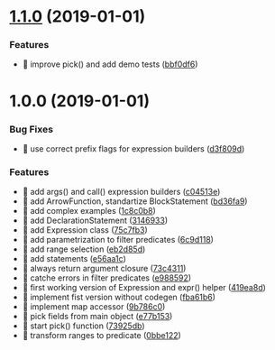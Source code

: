 # [1.1.0](https://github.com/streamich/modern-pick/compare/v1.0.0...v1.1.0) (2019-01-01)


### Features

* 🎸 improve pick() and add demo tests ([bbf0df6](https://github.com/streamich/modern-pick/commit/bbf0df6))

# 1.0.0 (2019-01-01)


### Bug Fixes

* 🐛 use correct prefix flags for expression builders ([d3f809d](https://github.com/streamich/modern-pick/commit/d3f809d))


### Features

* 🎸 add args() and call() expression builders ([c04513e](https://github.com/streamich/modern-pick/commit/c04513e))
* 🎸 add ArrowFunction, standartize BlockStatement ([bd36fa9](https://github.com/streamich/modern-pick/commit/bd36fa9))
* 🎸 add complex examples ([1c8c0b8](https://github.com/streamich/modern-pick/commit/1c8c0b8))
* 🎸 add DeclarationStatement ([3146933](https://github.com/streamich/modern-pick/commit/3146933))
* 🎸 add Expression class ([75c7fb3](https://github.com/streamich/modern-pick/commit/75c7fb3))
* 🎸 add parametrization to filter predicates ([6c9d118](https://github.com/streamich/modern-pick/commit/6c9d118))
* 🎸 add range selection ([eb2d85d](https://github.com/streamich/modern-pick/commit/eb2d85d))
* 🎸 add statements ([e56aa1c](https://github.com/streamich/modern-pick/commit/e56aa1c))
* 🎸 always return argument closure ([73c4311](https://github.com/streamich/modern-pick/commit/73c4311))
* 🎸 catche errors in filter predicates ([e988592](https://github.com/streamich/modern-pick/commit/e988592))
* 🎸 first working version of Expression and expr() helper ([419ea8d](https://github.com/streamich/modern-pick/commit/419ea8d))
* 🎸 implement fist version without codegen ([fba61b6](https://github.com/streamich/modern-pick/commit/fba61b6))
* 🎸 implement map accessor ([9b786c0](https://github.com/streamich/modern-pick/commit/9b786c0))
* 🎸 pick fields from main object ([e77b153](https://github.com/streamich/modern-pick/commit/e77b153))
* 🎸 start pick() function ([73925db](https://github.com/streamich/modern-pick/commit/73925db))
* 🎸 transform ranges to predicate ([0bbe122](https://github.com/streamich/modern-pick/commit/0bbe122))
